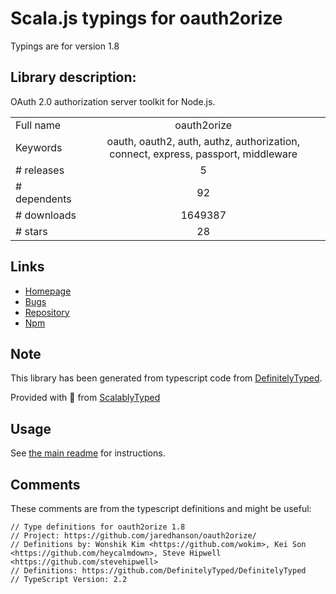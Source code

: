 
# Scala.js typings for oauth2orize

Typings are for version 1.8

## Library description:
OAuth 2.0 authorization server toolkit for Node.js.

|                    |                 |
| ------------------ | :-------------: |
| Full name          | oauth2orize |
| Keywords           | oauth, oauth2, auth, authz, authorization, connect, express, passport, middleware |
| # releases         | 5 |
| # dependents       | 92 |
| # downloads        | 1649387 |
| # stars            | 28 |

## Links
- [Homepage](https://github.com/jaredhanson/oauth2orize#readme)
- [Bugs](http://github.com/jaredhanson/oauth2orize/issues)
- [Repository](https://github.com/jaredhanson/oauth2orize)
- [Npm](https://www.npmjs.com/package/oauth2orize)
    


## Note
This library has been generated from typescript code from [DefinitelyTyped](https://definitelytyped.org).

Provided with :purple_heart: from [ScalablyTyped](https://github.com/oyvindberg/ScalablyTyped)

## Usage
See [the main readme](../../readme.md) for instructions.

## Comments

These comments are from the typescript definitions and might be useful:
```
// Type definitions for oauth2orize 1.8
// Project: https://github.com/jaredhanson/oauth2orize/
// Definitions by: Wonshik Kim <https://github.com/wokim>, Kei Son <https://github.com/heycalmdown>, Steve Hipwell <https://github.com/stevehipwell>
// Definitions: https://github.com/DefinitelyTyped/DefinitelyTyped
// TypeScript Version: 2.2

```

